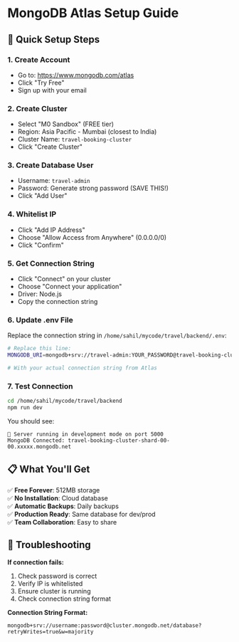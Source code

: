 # MongoDB Atlas Setup Guide

## 🚀 Quick Setup Steps

### 1. Create Account
- Go to: https://www.mongodb.com/atlas
- Click "Try Free" 
- Sign up with your email

### 2. Create Cluster
- Select "M0 Sandbox" (FREE tier)
- Region: Asia Pacific - Mumbai (closest to India)
- Cluster Name: `travel-booking-cluster`
- Click "Create Cluster"

### 3. Create Database User
- Username: `travel-admin`
- Password: Generate strong password (SAVE THIS!)
- Click "Add User"

### 4. Whitelist IP
- Click "Add IP Address"
- Choose "Allow Access from Anywhere" (0.0.0.0/0)
- Click "Confirm"

### 5. Get Connection String
- Click "Connect" on your cluster
- Choose "Connect your application"
- Driver: Node.js
- Copy the connection string

### 6. Update .env File
Replace the connection string in `/home/sahil/mycode/travel/backend/.env`:

```bash
# Replace this line:
MONGODB_URI=mongodb+srv://travel-admin:YOUR_PASSWORD@travel-booking-cluster.xxxxx.mongodb.net/travel-booking?retryWrites=true&w=majority

# With your actual connection string from Atlas
```

### 7. Test Connection
```bash
cd /home/sahil/mycode/travel/backend
npm run dev
```

You should see:
```
🚀 Server running in development mode on port 5000
MongoDB Connected: travel-booking-cluster-shard-00-00.xxxxx.mongodb.net
```

## 📋 What You'll Get

✅ **Free Forever**: 512MB storage  
✅ **No Installation**: Cloud database  
✅ **Automatic Backups**: Daily backups  
✅ **Production Ready**: Same database for dev/prod  
✅ **Team Collaboration**: Easy to share  

## 🔧 Troubleshooting

**If connection fails:**
1. Check password is correct
2. Verify IP is whitelisted
3. Ensure cluster is running
4. Check connection string format

**Connection String Format:**
```
mongodb+srv://username:password@cluster.mongodb.net/database?retryWrites=true&w=majority
```
